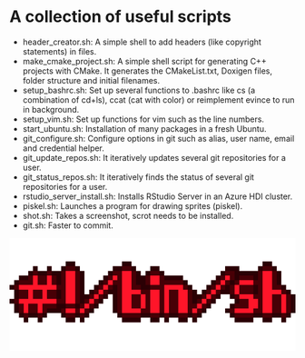 # A collection of useful scripts

* header_creator.sh: A simple shell to add headers (like copyright statements) in files.
* make_cmake_project.sh: A simple shell script for generating C++ projects with CMake. It generates the CMakeList.txt, Doxigen files, folder structure and initial filenames.
* setup_bashrc.sh: Set up several functions to .bashrc like cs (a combination of cd+ls), ccat (cat with color) or reimplement evince to run in background.
* setup_vim.sh: Set up functions for vim such as the line numbers.
* start_ubuntu.sh: Installation of many packages in a fresh Ubuntu.
* git_configure.sh: Configure options in git such as alias, user name, email and credential helper.
* git_update_repos.sh: It iteratively updates several git repositories for a user.
* git_status_repos.sh: It iteratively finds the status of several git repositories for a user. 
* rstudio_server_install.sh: Installs RStudio Server in an Azure HDI cluster.
* piskel.sh: Launches a program for drawing sprites (piskel).
* shot.sh: Takes a screenshot, scrot needs to be installed.
* git.sh: Faster to commit.

![Alt text](/img/bash.gif?raw=true "bash")
